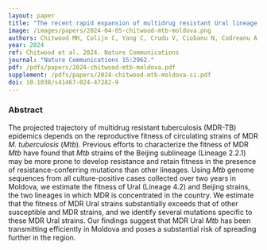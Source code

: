 ```yaml
---
layout: paper
title: "The recent rapid expansion of multidrug resistant Ural lineage Mycobacterium tuberculosis in Moldova"
image: /images/papers/2024-04-05-chitwood-mtb-moldova.png
authors: Chitwood MH, Colijn C, Yang C, Crudu V, Ciobanu N, Codreanu A, <ins>Kim J</ins>, Rancu I, Rhee K, Cohen T, Sobkowiak B
year: 2024
ref: Chitwood et al. 2024. Nature Communications
journal: "Nature Communications 15:2962."
pdf: /pdfs/papers/2024-chitwood-mtb-moldova.pdf
supplement: /pdfs/papers/2024-chitwood-mtb-moldova-si.pdf
doi: 10.1038/s41467-024-47282-9
---
```


### Abstract
The projected trajectory of multidrug resistant tuberculosis (MDR-TB) epidemics depends on the reproductive fitness of circulating strains of MDR *M. tuberculosis* (*Mtb*). Previous efforts to characterize the fitness of MDR *Mtb* have found that *Mtb* strains of the Beijing sublineage (Lineage 2.2.1) may be more prone to develop resistance and retain fitness in the presence of resistance-conferring mutations than other lineages. Using *Mtb* genome sequences from all culture-positive cases collected over two years in Moldova, we estimate the fitness of Ural (Lineage 4.2) and Beijing strains, the two lineages in which MDR is concentrated in the country. We estimate that the fitness of MDR Ural strains substantially exceeds that of other susceptible and MDR strains, and we identify several mutations specific to these MDR Ural strains. Our findings suggest that MDR Ural *Mtb* has been transmitting efficiently in Moldova and poses a substantial risk of spreading further in the region.
